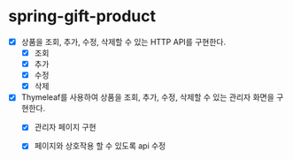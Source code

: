 # spring-gift-product
- [x] 상품을 조회, 추가, 수정, 삭제할 수 있는 HTTP API를 구현한다.
  - [x] 조회
  - [x] 추가
  - [x] 수정
  - [x] 삭제
- [x] Thymeleaf를 사용하여 상품을 조회, 추가, 수정, 삭제할 수 있는 관리자 화면을 구현한다.
  - [x] 관리자 페이지 구현
  - [x] 페이지와 상호작용 할 수 있도록 api 수정

